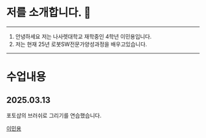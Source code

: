 # 저를 소개합니다. 👋

***
1. 안녕하세요 저는 나사렛대학교 재학중인 4학년 이민용입니다.
2. 저는 현재 25년 로봇SW전문가양성과정을 배우고있습니다.
***


# 수업내용
## 2025.03.13
포토샵의 브러쉬로 그리기를 연습했습니다.

[이민용](https://github.com/user-attachments/assets/9660ce98-8b00-4a0c-a9f4-7aba8f0a5043)
